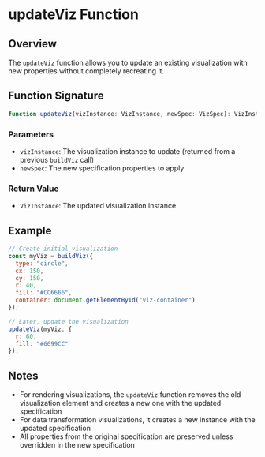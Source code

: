 # updateViz Function

## Overview

The `updateViz` function allows you to update an existing visualization with new properties without completely recreating it.

## Function Signature

```typescript
function updateViz(vizInstance: VizInstance, newSpec: VizSpec): VizInstance
```

### Parameters

- `vizInstance`: The visualization instance to update (returned from a previous `buildViz` call)
- `newSpec`: The new specification properties to apply

### Return Value

- `VizInstance`: The updated visualization instance

## Example

```javascript
// Create initial visualization
const myViz = buildViz({
  type: "circle",
  cx: 150,
  cy: 150,
  r: 40,
  fill: "#CC6666",
  container: document.getElementById("viz-container")
});

// Later, update the visualization
updateViz(myViz, {
  r: 60,
  fill: "#6699CC"
});
```

## Notes

- For rendering visualizations, the `updateViz` function removes the old visualization element and creates a new one with the updated specification
- For data transformation visualizations, it creates a new instance with the updated specification
- All properties from the original specification are preserved unless overridden in the new specification
